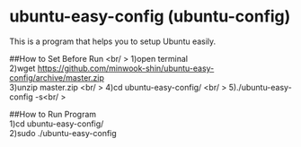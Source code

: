 # ubuntu-easy-config (ubuntu-config) <br/>
This is a program that helps you to setup Ubuntu easily. <br/>

##How to Set Before Run <br/ >
1)open terminal <br/>
2)wget https://github.com/minwook-shin/ubuntu-easy-config/archive/master.zip <br/>
3)unzip master.zip <br/ >
4)cd ubuntu-easy-config/ <br/ >
5)./ubuntu-easy-config -s<br/ >

##How to Run Program <br/>
1)cd ubuntu-easy-config/ <br/>
2)sudo ./ubuntu-easy-config
